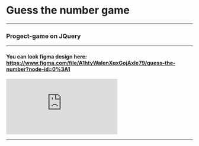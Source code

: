 # Guess the number game

---

### Progect-game on JQuery

---

#### You can look figma design here: https://www.figma.com/file/A1htyWaIenXqxGojAxle79/guess-the-number?node-id=0%3A1

![Figma preview](https://fv20.failiem.lv/thumb_show.php?i=2fs8rxcwx&view "Figma preview")

---
